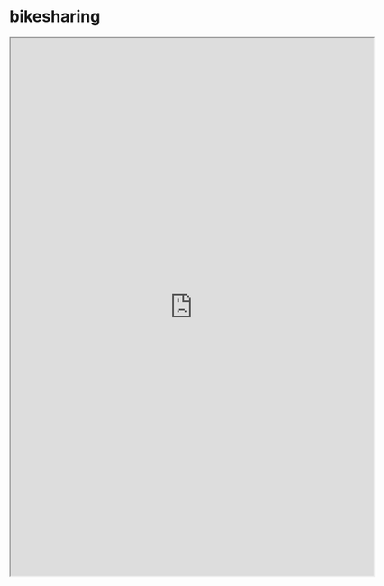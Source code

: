 # bikesharing

<iframe src="https://public.tableau.com/views/Module14Challenge_16122839309400?:showVizHome=no&:embed=true"
 width="645" height="955"></iframe>
